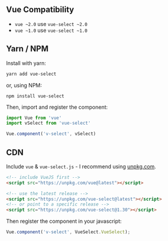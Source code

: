 ## Vue Compatibility
-  `vue ~2.0` use `vue-select ~2.0`
-  `vue ~1.0` use `vue-select ~1.0`

## Yarn / NPM
Install with yarn:
```bash
yarn add vue-select
```
or, using NPM:
```
npm install vue-select
```

Then, import and register the component:

```js
import Vue from 'vue'
import vSelect from 'vue-select'

Vue.component('v-select', vSelect)
```

## CDN

Include `vue` & `vue-select.js` - I recommend using [unpkg.com](https://unpkg.com/#/).

```html
<!-- include VueJS first -->
<script src="https://unpkg.com/vue@latest"></script>

<!-- use the latest release -->
<script src="https://unpkg.com/vue-select@latest"></script>
<!-- or point to a specific release -->
<script src="https://unpkg.com/vue-select@1.30"></script>
```
Then register the component in your javascript:

```js
Vue.component('v-select', VueSelect.VueSelect);
```

[](codepen://sagalbot/dJjzeP)
